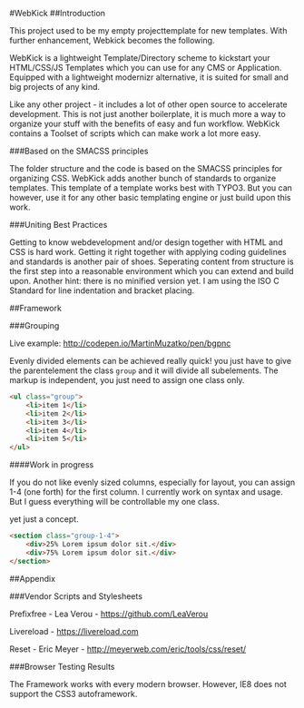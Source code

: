#WebKick
##Introduction

This project used to be my empty projecttemplate for new templates.
With further enhancement, Webkick becomes the following.

WebKick is a lightweight Template/Directory scheme to kickstart your HTML/CSS/JS Templates which you can use for any CMS or Application.
Equipped with a lightweight modernizr alternative, it is suited for small and big projects of any kind.

Like any other project - it includes a lot of other open source to accelerate development.
This is not just another boilerplate, it is much more a way to organize your stuff with the benefits of easy and fun workflow.
WebKick contains a Toolset of scripts which can make work a lot more easy.

###Based on the SMACSS principles

The folder structure and the code is based on the SMACSS principles for organizing CSS.
WebKick adds another bunch of standards to organize templates. This template of a template works best with TYPO3. But you can however, use it for any other basic templating engine or just build upon this work.

###Uniting Best Practices

Getting to know webdevelopment and/or design together with HTML and CSS is hard work. Getting it right together with applying coding guidelines and standards is another pair of shoes. Seperating content from structure is the first step into a reasonable environment which you can extend and build upon.
Another hint: there is no minified version yet.
I am using the ISO C Standard for line indentation and bracket placing.

##Framework

###Grouping

Live example: http://codepen.io/MartinMuzatko/pen/bgpnc

Evenly divided elements can be achieved really quick!
you just have to give the parentelement the class `group` and it will divide all subelements.
The markup is independent, you just need to assign one class only.

```html
<ul class="group">
	<li>item 1</li>
	<li>item 2</li>
	<li>item 3</li>
	<li>item 4</li>
	<li>item 5</li>
</ul>
```


####Work in progress

If you do not like evenly sized columns, especially for layout, you can assign 1-4 (one forth) for the first column.
I currently work on syntax and usage. But I guess everything will be controllable my one class.

yet just a concept.

```html
<section class="group-1-4">
	<div>25% Lorem ipsum dolor sit.</div>
	<div>75% Lorem ipsum dolor sit.</div>
</section>
```

##Appendix

###Vendor Scripts and Stylesheets

Prefixfree - Lea Verou - https://github.com/LeaVerou

Livereload - https://livereload.com

Reset - Eric Meyer - http://meyerweb.com/eric/tools/css/reset/

###Browser Testing Results

The Framework works with every modern browser. However, IE8 does not support the CSS3 autoframework.
